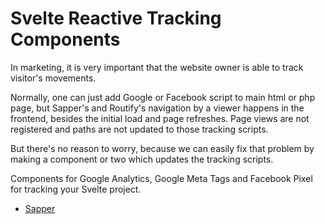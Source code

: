 # Svelte Reactive Tracking Components

In marketing, it is very important that the website owner is able to track visitor's movements.

Normally, one can just add Google or Facebook script to main html or php page, but Sapper's and Routify's navigation by a viewer happens in the frontend, besides the initial load and page refreshes. Page views are not registered and paths are not updated to those tracking scripts.

But there's no reason to worry, because we can easily fix that problem by making a component or two which updates the tracking scripts.

Components for Google Analytics, Google Meta Tags and Facebook Pixel for tracking your Svelte project.

- [Sapper](https://github.com/timoanttila/Svelte-Tracking/tree/main/sapper)
